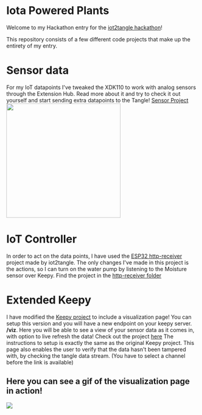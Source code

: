 # Iota Powered Plants
Welcome to my Hackathon entry for the [iot2tangle hackathon](https://hackathon.iot2tangle.io/)!

This repository consists of a few different code projects that make up the entirety of my entry.

# Sensor data
For my IoT datapoints I've tweaked the XDK110 to work with analog sensors through the Extension Hub. Read more about it and try to check it out yourself and start sending extra datapoints to the Tangle! [Sensor Project](https://github.com/Crelde/iotapoweredplants/tree/main/XDK110_IotaPlantSensor)
</br>
<img src="https://i.imgur.com/zAiXOzh.jpg" width="300">
</br>

# IoT Controller
In order to act on the data points, I have used the [ESP32 http-receiver](https://github.com/iot2tangle/ESP32/tree/main/http-receiver) project made by iot2tangle. The only changes I've made in this project is the actions, so I can turn on the water pump by listening to the Moisture sensor over Keepy. Find the project in the [http-receiver folder](https://github.com/Crelde/iotapoweredplants/tree/main/ESP32_http-receiver)

# Extended Keepy
I have modified the [Keepy project](https://github.com/iot2tangle/Keepy) to include a visualization page! You can setup this version and you will have a new endpoint on your keepy server. **/viz**. Here you will be able to see a view of your sensor data as it comes in, with option to live refresh the data! Check out the project [here](https://github.com/Crelde/iotapoweredplants/tree/main/KeepyWithVizualization) The instructions to setup is exactly the same as the original Keepy project.
This page also enables the user to verify that the data hasn't been tampered with, by checking the tangle data stream. (You have to select a channel before the link is available)
## Here you can see a gif of the visualization page in action!
![](https://i.imgur.com/oDCF556.gif)

